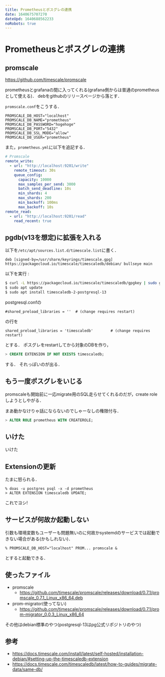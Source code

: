 ```yaml
---
title: Prometheusとポスグレの連携
date: 1640675707270
dateUpd: 1640688562233
noRobots: true
---
```


# Prometheusとポスグレの連携

## promscale

https://github.com/timescale/promscale

prometheusとgrafanaの間に入ってくれる(grafana側からは普通のprometheusとして使える)．
debをgithubのリリースページから落とす．

`promscale.conf`をこうする．

```
PROMSCALE_DB_HOST="localhost"
PROMSCALE_DB_NAME="prometheus"
PROMSCALE_DB_PASSWORD="hogehoge"
PROMSCALE_DB_PORT="5432"
PROMSCALE_DB_SSL_MODE="allow"
PROMSCALE_DB_USER="prometheus"
```

また，`prometheus.yml`に以下を追記する．

```yaml
# Promscale
remote_write:
  - url: "http://localhost:9201/write"
    remote_timeout: 30s
    queue_config:
      capacity: 10000
      max_samples_per_send: 3000
      batch_send_deadline: 10s
      min_shards: 4
      max_shards: 200
      min_backoff: 100ms
      max_backoff: 10s
remote_read:
  - url: "http://localhost:9201/read"
    read_recent: true
```

## pgdb(v13を想定)に拡張を入れる

以下を`/etc/apt/sources.list.d/timescale.list`に書く．

```
deb [signed-by=/usr/share/keyrings/timescale.gpg] https://packagecloud.io/timescale/timescaledb/debian/ bullseye main
```

以下を実行 :

```bash
$ curl -L https://packagecloud.io/timescale/timescaledb/gpgkey | sudo gpg --dearmor -o /usr/share/keyrings/timescale.gpg
$ sudo apt update
$ sudo apt install timescaledb-2-postgresql-13
```

postgresql.confの

```
#shared_preload_libraries = ''  # (change requires restart)
```

の行を

```
shared_preload_libraries = 'timescaledb'        # (change requires restart)
```

とする．
ポスグレをrestartしてから対象のDBを作り，

```sql
> CREATE EXTENSION IF NOT EXISTS timescaledb;
```

する．
それっぽいのが出る．

## もう一度ポスグレをいじる

promscaleも開始前に一応migrate用のSQL走らせてくれるのだが，create roleしようとしやがる．<!-- ふざけんな -->

まあ動かなけりゃ話にならないのでしゃーなしの権限付与．

```sql
> ALTER ROLE prometheus WITH CREATEROLE;
```

## いけた

いけた

## Extensionの更新

たまに怒られる．

```
% doas -u postgres psql -x -d prometheus
> ALTER EXTENSION timescaledb UPDATE;
```

これでヨシ!

## サービスが何故か起動しない

引数も環境変数もユーザーも問題無いのに何故かsystemdのサービスでは起動できない場合がある(かもしれない)．

```
% PROMSCALE_DB_HOST="localhost" PROM... promscale & 
```

とすると起動できる．

<!--
### いけなかった: promscaleのmigrate

明らかに引数がまずい．
対症療法でやったけどまあ動けばいいでしょ(しかし動かない)．
バイナリはgithubのリリースページから落としてきた．

```bash
$ ./prom-migrator --start=0 --reader-url=http://localhost:9201/read --writer-url=http://localhost:9201/write --progress-enabled=false
```

それでも動かん．

やった後に気付いたが，これ現状動いてるやつをmigradteするやつなのでは．
-->

## 使ったファイル

- promscale
    - https://github.com/timescale/promscale/releases/download/0.7.1/promscale_0.7.1_Linux_x86_64.deb
- prom-migrator(使ってない)
    - https://github.com/timescale/promscale/releases/download/0.7.1/prom-migrator_0.0.3_Linux_x86_64

その他はdebian標準のやつ(postgresql-13はpg公式リポジトリのやつ)

## 参考

- https://docs.timescale.com/install/latest/self-hosted/installation-debian/#setting-up-the-timescaledb-extension
- https://docs.timescale.com/timescaledb/latest/how-to-guides/migrate-data/same-db/
